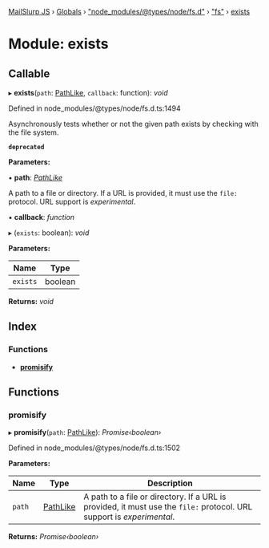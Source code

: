 [MailSlurp JS](../README.md) › [Globals](../globals.md) › ["node_modules/@types/node/fs.d"](_node_modules__types_node_fs_d_.md) › ["fs"](_node_modules__types_node_fs_d_._fs_.md) › [exists](_node_modules__types_node_fs_d_._fs_.exists.md)

# Module: exists

## Callable

▸ **exists**(`path`: [PathLike](_node_modules__types_node_fs_d_._fs_.md#pathlike), `callback`: function): *void*

Defined in node_modules/@types/node/fs.d.ts:1494

Asynchronously tests whether or not the given path exists by checking with the file system.

**`deprecated`** 

**Parameters:**

▪ **path**: *[PathLike](_node_modules__types_node_fs_d_._fs_.md#pathlike)*

A path to a file or directory. If a URL is provided, it must use the `file:` protocol.
URL support is _experimental_.

▪ **callback**: *function*

▸ (`exists`: boolean): *void*

**Parameters:**

Name | Type |
------ | ------ |
`exists` | boolean |

**Returns:** *void*

## Index

### Functions

* [__promisify__](_node_modules__types_node_fs_d_._fs_.exists.md#__promisify__)

## Functions

###  __promisify__

▸ **__promisify__**(`path`: [PathLike](_node_modules__types_node_fs_d_._fs_.md#pathlike)): *Promise‹boolean›*

Defined in node_modules/@types/node/fs.d.ts:1502

**Parameters:**

Name | Type | Description |
------ | ------ | ------ |
`path` | [PathLike](_node_modules__types_node_fs_d_._fs_.md#pathlike) | A path to a file or directory. If a URL is provided, it must use the `file:` protocol. URL support is _experimental_.  |

**Returns:** *Promise‹boolean›*
